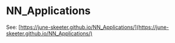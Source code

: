# NN_Applications


See: [https://june-skeeter.github.io/NN_Applications/](https://june-skeeter.github.io/NN_Applications/)
